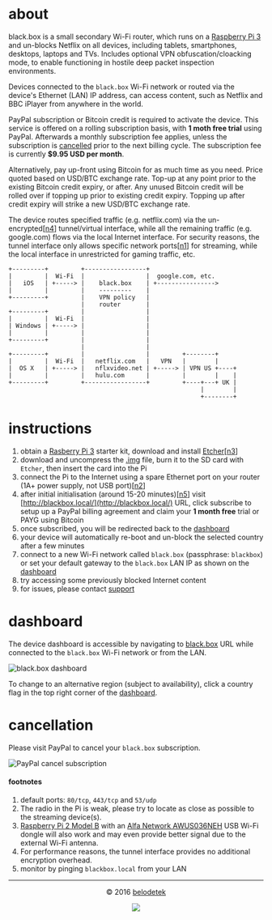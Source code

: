 # about
black.box is a small secondary Wi-Fi router, which runs on a [Raspberry Pi 3](https://en.wikipedia.org/wiki/Raspberry_Pi) and un-blocks Netflix on all devices, including tablets, smartphones, desktops, laptops and TVs. Includes optional VPN obfuscation/cloacking mode, to enable functioning in hostile deep packet inspection environments.

Devices connected to the `black.box` Wi-Fi network or routed via the device's Ethernet (LAN) IP address, can access content, such as Netflix and BBC iPlayer from anywhere in the world.

PayPal subscription or Bitcoin credit is required to activate the device. This service is offered on a rolling subscription basis, with **1 moth free trial** using PayPal. Afterwards a monthly subscription fee applies, unless the subscription is [cancelled](#cancellation) prior to the next billing cycle. The subscription fee is currently **$9.95 USD per month**.

Alternatively, pay up-front using Bitcoin for as much time as you need. Price quoted based on USD/BTC exchange rate. Top-up at any point prior to the existing Bitcoin credit expiry, or after. Any unused Bitcoin credit will be rolled over if topping up prior to existing credit expiry. Topping up after credit expiry will strike a new USD/BTC exchange rate.

The device routes specified traffic (e.g. netflix.com) via the un-encrypted[[n4](#footnotes)] tunnel/virtual interface, while all the remaining traffic (e.g. google.com) flows via the local Internet interface. For security reasons, the tunnel interface only allows specific network ports[[n1](#footnotes)] for streaming, while the local interface in unrestricted for gaming traffic, etc.

```
+---------+         +-----------------+
|         |  Wi-Fi  |                 |  google.com, etc.
|   iOS   | +-----> |    black.box    | +---------------->
|         |         |    ---------    |
+---------+         |    VPN policy   |
                    |    router       |
+---------+         |                 |
|         |  Wi-Fi  |                 |
| Windows | +-----> |                 |
|         |         |                 |
+---------+         |                 |
                    |                 |
+---------+         |                 |         +--------+
|         |  Wi-Fi  |   netflix.com   |   VPN   |        |
|  OS X   | +-----> |   nflxvideo.net | +-----> | VPN US +----+
|         |         |   hulu.com      |         |        |    |
+---------+         +-----------------+         +----+---+ UK |
                                                     |        |
                                                     +--------+
```

# instructions
1. obtain a [Rasberry Pi 3](https://www.amazon.co.uk/Raspberry-Pi-Official-Desktop-Starter/dp/B01CI5879A) starter kit, download and install [Etcher](http://www.etcher.io/)[[n3](#footnotes)]
2. download and uncompress the [.img](https://s3.eu-central-1.amazonaws.com/belodetech/resin-rpi3-1.24.1-2.8.3-eef8cf4afe02.img.gz) file, burn it to the SD card with `Etcher`, then insert the card into the Pi
3. connect the Pi to the Internet using a spare Ethernet port on your router (1A+ power supply, not USB port)[[n2](#footnotes)]
4. after initial initialisation (around 15-20 minutes)[[n5](#footnotes)] visit [http://blackbox.local/](http://blackbox.local/) URL, click subscribe to setup up a PayPal billing agreement and claim your **1 month free** trial or PAYG using Bitcoin
5. once subscribed, you will be redirected back to the [dashboard](#dashboard)
6. your device will automatically re-boot and un-block the selected country after a few minutes
7. connect to a new Wi-Fi network called `black.box` (passphrase: `blackbox`) or set your default gateway to the `black.box` LAN IP as shown on the [dashboard](#dashboard)
8. try accessing some previously blocked Internet content
9. for issues, please contact [support](mailto:blackbox@belodedenko.me)

# dashboard
The device dashboard is accessible by navigating to [black.box](http://blackbox.local/) URL while connected to the `black.box` Wi-Fi network or from the LAN.

![black.box dashboard](https://raw.githubusercontent.com/ab77/black.box/master/images/dashboard.png)

To change to an alternative region (subject to availability), click a country flag in the top right corner of the [dashboard](#dashboard).

# cancellation
Please visit PayPal to cancel your `black.box` subscription.

![PayPal cancel subscription](https://raw.githubusercontent.com/ab77/black.box/master/images/paypal.png)

#### footnotes
1. default ports: `80/tcp`, `443/tcp` and `53/udp`
2. The radio in the Pi is weak, please try to locate as close as possible to the streaming device(s).
3. [Raspberry Pi 2 Model B](https://www.raspberrypi.org/products/raspberry-pi-2-model-b/) with an [Alfa Network AWUS036NEH](https://www.amazon.co.uk/dp/B003JTM9JY) USB Wi-Fi dongle will also work and may even provide better signal due to the external Wi-Fi antenna.
4. For performance reasons, the tunnel interface provides no additional encryption overhead.
5. monitor by pinging `blackbox.local` from your LAN

<hr>
<p align="center">&copy; 2016 <a href="http://ab77.github.io/">belodetek</a></p>
<p align="center"><a href="http://anton.belodedenko.me/"><img src="https://avatars2.githubusercontent.com/u/2033996?v=3&s=50"></a></p>
